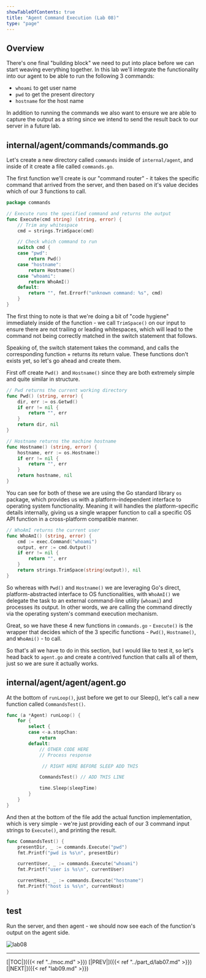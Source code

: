 ```yaml
---
showTableOfContents: true
title: "Agent Command Execution (Lab 08)"
type: "page"
---
```


## Overview
There's one final "building block" we need to put into place before we can start weaving everything together. In this lab we'll integrate the functionality into our agent to be able to run the following 3 commands:
- `whoami` to get user name
- `pwd` to get the present directory
- `hostname` for the host name

In addition to running the commands we also want to ensure we are able to capture the output as a string since we intend to send the result back to our server in a future lab.

## internal/agent/commands/commands.go

Let's create a new directory called `commands` inside of `internal/agent`, and inside of it create a file called `commands.go`.

The first function we'll create is our "command router" - it takes the specific command that arrived from the server, and then based on it's value decides which of our 3 functions to call.

```go
package commands

// Execute runs the specified command and returns the output
func Execute(cmd string) (string, error) {
	// Trim any whitespace
	cmd = strings.TrimSpace(cmd)

	// Check which command to run
	switch cmd {
	case "pwd":
		return Pwd()
	case "hostname":
		return Hostname()
	case "whoami":
		return WhoAmI()
	default:
		return "", fmt.Errorf("unknown command: %s", cmd)
	}
}
```

The first thing to note is that we're doing a bit of "code hygiene" immediately inside of the function - we call `TrimSpace()` on our input to ensure there are not trailing or leading whitespaces, which will lead to the command not being correctly matched in the switch statement that follows.

Speaking of, the switch statement takes the command, and calls the corresponding function + returns its return value. These functions don't exists yet, so let's go ahead and create them.

First off create `Pwd() `and `Hostname()` since they are both extremely simple and quite similar in structure.

```go
// Pwd returns the current working directory
func Pwd() (string, error) {
	dir, err := os.Getwd()
	if err != nil {
		return "", err
	}
	return dir, nil
}
```


```go
// Hostname returns the machine hostname
func Hostname() (string, error) {
	hostname, err := os.Hostname()
	if err != nil {
		return "", err
	}
	return hostname, nil
}
```


You can see for both of these we are using the Go standard library `os` package, which provides us with a platform-independent interface to operating system functionality. Meaning it will handles the platform-specific details internally, giving us a single wrapper function to call a specific OS API function in a cross-platform compatible manner.


```go
// WhoAmI returns the current user
func WhoAmI() (string, error) {
	cmd := exec.Command("whoami")
	output, err := cmd.Output()
	if err != nil {
		return "", err
	}
	return strings.TrimSpace(string(output)), nil
}
```


So whereas with `Pwd()` and `Hostname()` we are leveraging Go's direct, platform-abstracted interface to OS functionalities, with `WhoAmI()` we delegate the task to an external command-line utility (`whoami`) and processes its output. In other words, we are calling the command directly via the operating system's command execution mechanism.


Great, so we have these 4 new functions in `commands.go` - `Execute()` is the wrapper that decides which of the 3 specific functions - `Pwd()`, `Hostname()`, and `WhoAmi()` - to call.

So that's all we have to do in this section, but I would like to test it, so let's head back to `agent.go` and create a contrived function that calls all of them, just so we are sure it actually works.


## internal/agent/agent/agent.go
At the bottom of `runLoop()`, just before we get to our Sleep(), let's call a new function called `CommandsTest()`.

```go
func (a *Agent) runLoop() {
	for {
		select {
		case <-a.stopChan:
			return
		default:
			// OTHER CODE HERE
			// Process response

			 // RIGHT HERE BEFORE SLEEP ADD THIS

			CommandsTest() // ADD THIS LINE

			time.Sleep(sleepTime)
		}
	}
}
```

And then at the bottom of the file add the actual function implementation, which is very simple - we're just providing each of our 3 command input strings to `Execute()`, and printing the result.

```go
func CommandsTest() {
	presentDir, _ := commands.Execute("pwd")
	fmt.Printf("pwd is %s\n", presentDir)

	currentUser, _ := commands.Execute("whoami")
	fmt.Printf("user is %s\n", currentUser)

	currentHost, _ := commands.Execute("hostname")
	fmt.Printf("host is %s\n", currentHost)
}
```

## test

Run the server, and then agent - we should now see each of the function's output on the agent side.

![lab08](../img/lab08a.png)






___
[|TOC|]({{< ref "../moc.md" >}})
[|PREV|]({{< ref "../part_d/lab07.md" >}})
[|NEXT|]({{< ref "lab09.md" >}})